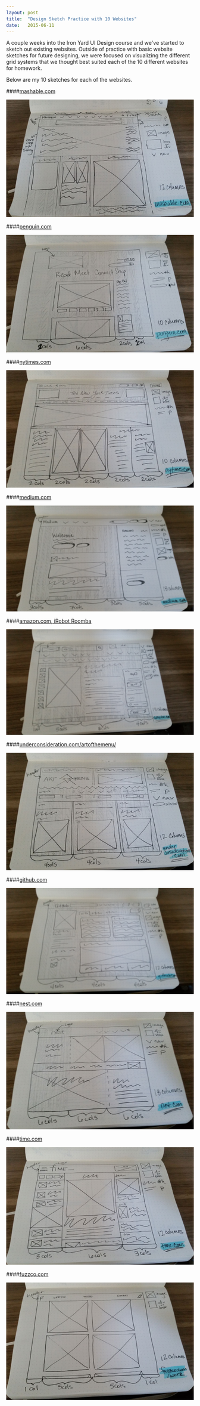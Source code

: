 ```yaml
---
layout: post
title:  "Design Sketch Practice with 10 Websites"
date:   2015-06-11
---
```


A couple weeks into the Iron Yard UI Design course and we've started to sketch out existing websites. Outside of practice with basic website sketches for future designing, we were focused on visualizing the different grid systems that we thought best suited each of the 10 different websites for homework. 

Below are my 10 sketches for each of the websites.

####[mashable.com](http://mashable.com/)

![mashable sketch](/images/blog_posts/design_sketch_practice/sketch1_mashable.jpg)

####[penguin.com](http://penguin.com)

![penguin books sketch](/images/blog_posts/design_sketch_practice/sketch2_penguin.jpg)

####[nytimes.com](http://nytimes.com)

![ny times sketch](/images/blog_posts/design_sketch_practice/sketch3_nytimes.jpg)

####[medium.com](http://medium.com)

![medium sketch](/images/blog_posts/design_sketch_practice/sketch4_medium.jpg)

####[amazon.com, iRobot Roomba](http://www.amazon.com/gp/product/B005GK3IVW/ref=ox_sc_act_title_1?ie=UTF8&psc=1&smid=ATVPDKIKX0DER)

![amazon sketch](/images/blog_posts/design_sketch_practice/sketch5_amazon.jpg)

####[underconsideration.com/artofthemenu/](http://www.underconsideration.com/artofthemenu/)

![art of the menu sketch](/images/blog_posts/design_sketch_practice/sketch6_underconsideration.jpg)

####[github.com](https://github.com/cczapski)

![github sketch](/images/blog_posts/design_sketch_practice/sketch7_github.jpg)

####[nest.com](http://nest.com)

![nest sketch](/images/blog_posts/design_sketch_practice/sketch8_nest.jpg)

####[time.com](http://time.com)

![time sketch](/images/blog_posts/design_sketch_practice/sketch9_time.jpg)

####[fuzzco.com](http://fuzzco.com)

![fuzzco sketch](/images/blog_posts/design_sketch_practice/sketch10_fuzzco.jpg)
